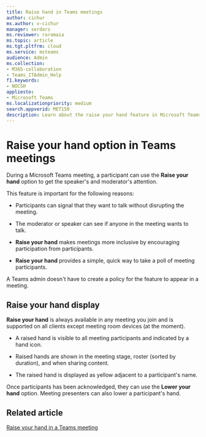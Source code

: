 ```yaml
---
title: Raise hand in Teams meetings
author: cichur
ms.author: v-cichur
manager: serdars
ms.reviewer: raramaia
ms.topic: article
ms.tgt.pltfrm: cloud
ms.service: msteams
audience: Admin
ms.collection: 
- M365-collaboration
- Teams_ITAdmin_Help
f1.keywords:
- NOCSH
appliesto: 
- Microsoft Teams
ms.localizationpriority: medium
search.appverid: MET150
description: Learn about the raise your hand feature in Microsoft Teams meetings. 
---
```


# Raise your hand option in Teams meetings

During a Microsoft Teams meeting, a participant can use the **Raise your hand** option to get the speaker's and moderator's attention.

This feature is important for the following reasons:

- Participants can signal that they want to talk without disrupting the meeting.

- The moderator or speaker can see if anyone in the meeting wants to talk.  

- **Raise your hand** makes meetings more inclusive by encouraging participation from participants.

- **Raise your hand** provides a simple, quick way to take a poll of meeting participants.

A Teams admin doesn't have to create a policy for the feature to appear in a meeting.

## Raise your hand display

**Raise your hand** is always available in any meeting you join and is supported on all clients except meeting room devices (at the moment).

- A raised hand is visible to all meeting participants and indicated by a hand icon.

- Raised hands are shown in the meeting stage, roster (sorted by duration), and when sharing content.

- The raised hand is displayed as yellow adjacent to a participant's name.

Once participants has been acknowledged, they can use the **Lower your hand** option. Meeting presenters can also lower a participant's hand.

## Related article

[Raise your hand in a Teams meeting](https://support.office.com/article/raise-your-hand-in-a-teams-meeting-bb2dd8e1-e6bd-43a6-85cf-30822667b372?ui=en-US&rs=en-US&ad=US)
